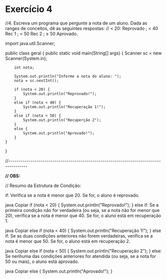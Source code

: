 # Exercício 4

//4. Escreva um programa que pergunte a nota de um aluno. Dada as ranges de conceitos, dê as seguintes respostas:
// < 20: Reprovado ; < 40 Rec 1 ; < 50 Rec 2 ; ≥ 50 Aprovado.

import java.util.Scanner;

public class geral {
    public static void main(String[] args) {
        Scanner sc = new Scanner(System.in);

        int nota;

        System.out.println("Informe a nota do aluno: ");
        nota = sc.nextInt();

        if (nota < 20) {
            System.out.println("Reprovado!");
        }
        else if (nota < 40) {
            System.out.println("Recuperação 1!");
        }
        else if (nota < 50) {
            System.out.println("Recuperção 2");
        }
        else {
            System.out.println("Aprovado!");
        }
    }
}

//---------------------------------------------------------------------------------------

**// OBS:**

// Resumo da Estrutura de Condição:

if: Verifica se a nota é menor que 20. Se for, o aluno é reprovado.

java
Copiar
if (nota < 20) {
    System.out.println("Reprovado!");
}
else if: Se a primeira condição não for verdadeira (ou seja, se a nota não for menor que 20), verifica se a nota é menor que 40. Se for, o aluno está em recuperação 1.

java
Copiar
else if (nota < 40) {
    System.out.println("Recuperação 1!");
}
else if: Se as duas condições anteriores não forem verdadeiras, verifica se a nota é menor que 50. Se for, o aluno está em recuperação 2.

java
Copiar
else if (nota < 50) {
    System.out.println("Recuperação 2");
}
else: Se nenhuma das condições anteriores for atendida (ou seja, se a nota for 50 ou mais), o aluno está aprovado.

java
Copiar
else {
    System.out.println("Aprovado!");
}
